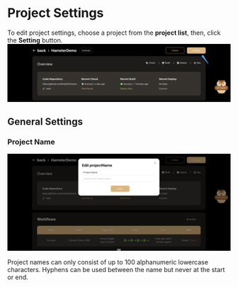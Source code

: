 # Project Settings

To edit project settings, choose a project from the **project list**, then, click the **Setting** button.
![createProject](./img/projectDetailSetting.png)

## General Settings

### Project Name

![createProject](./img/editProjectName.png)

Project names can only consist of up to 100 alphanumeric lowercase characters. Hyphens can be used between the name but never at the start or end.